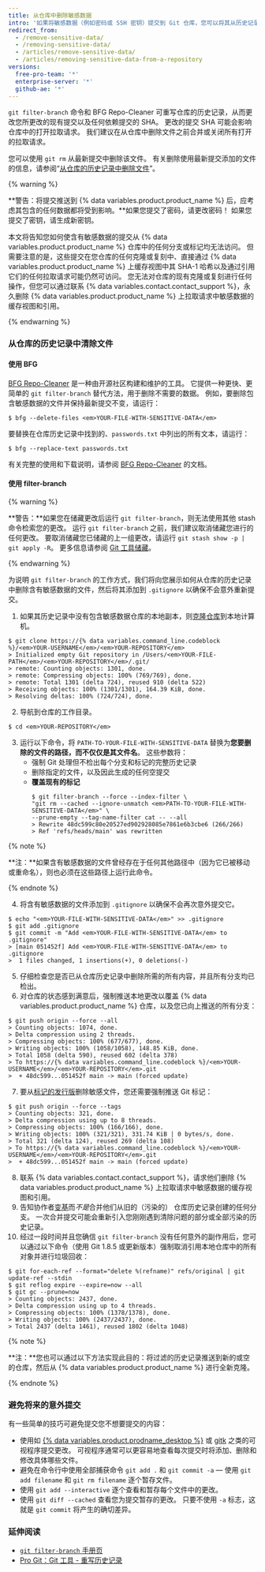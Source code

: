 ```yaml
---
title: 从仓库中删除敏感数据
intro: '如果将敏感数据（例如密码或 SSH 密钥）提交到 Git 仓库，您可以将其从历史记录中删除。 要从仓库的历史记录中彻底删除不需要的文件，您可以使用 `git filter-branch` 命令或 BFG Repo-Cleaner 开源工具。'
redirect_from:
  - /remove-sensitive-data/
  - /removing-sensitive-data/
  - /articles/remove-sensitive-data/
  - /articles/removing-sensitive-data-from-a-repository
versions:
  free-pro-team: '*'
  enterprise-server: '*'
  github-ae: '*'
---
```


`git filter-branch` 命令和 BFG Repo-Cleaner 可重写仓库的历史记录，从而更改您所更改的现有提交以及任何依赖提交的 SHA。 更改的提交 SHA 可能会影响仓库中的打开拉取请求。 我们建议在从仓库中删除文件之前合并或关闭所有打开的拉取请求。

您可以使用 `git rm` 从最新提交中删除该文件。 有关删除使用最新提交添加的文件的信息，请参阅“[从仓库的历史记录中删除文件](/articles/removing-files-from-a-repository-s-history)”。

{% warning %}

**警告：将提交推送到 {% data variables.product.product_name %} 后，应考虑其包含的任何数据都将受到影响。**如果您提交了密码，请更改密码！ 如果您提交了密钥，请生成新密钥。

本文将告知您如何使含有敏感数据的提交从 {% data variables.product.product_name %} 仓库中的任何分支或标记均无法访问。 但需要注意的是，这些提交在您仓库的任何克隆或复刻中、直接通过 {% data variables.product.product_name %} 上缓存视图中其 SHA-1 哈希以及通过引用它们的任何拉取请求可能仍然可访问。 您无法对仓库的现有克隆或复刻进行任何操作，但您可以通过联系 {% data variables.contact.contact_support %}，永久删除 {% data variables.product.product_name %} 上拉取请求中敏感数据的缓存视图和引用。

{% endwarning %}

### 从仓库的历史记录中清除文件

#### 使用 BFG

[BFG Repo-Cleaner](http://rtyley.github.io/bfg-repo-cleaner/) 是一种由开源社区构建和维护的工具。 它提供一种更快、更简单的 `git filter-branch` 替代方法，用于删除不需要的数据。 例如，要删除包含敏感数据的文件并保持最新提交不变，请运行：

```shell
$ bfg --delete-files <em>YOUR-FILE-WITH-SENSITIVE-DATA</em>
```

要替换在仓库历史记录中找到的、`passwords.txt` 中列出的所有文本，请运行：

```shell
$ bfg --replace-text passwords.txt
```

有关完整的使用和下载说明，请参阅 [BFG Repo-Cleaner](http://rtyley.github.io/bfg-repo-cleaner/) 的文档。

#### 使用 filter-branch

{% warning %}

**警告：**如果您在储藏更改后运行 `git filter-branch`，则无法使用其他 stash 命令检索您的更改。 运行 `git filter-branch` 之前，我们建议取消储藏您进行的任何更改。 要取消储藏您已储藏的上一组更改，请运行 `git stash show -p | git apply -R`。 更多信息请参阅 [Git 工具储藏](https://git-scm.com/book/en/v1/Git-Tools-Stashing)。

{% endwarning %}

为说明 `git filter-branch` 的工作方式，我们将向您展示如何从仓库的历史记录中删除含有敏感数据的文件，然后将其添加到 `.gitignore` 以确保不会意外重新提交。

1. 如果其历史记录中没有包含敏感数据仓库的本地副本，则[克隆仓库](/articles/cloning-a-repository/)到本地计算机。
  ```shell
  $ git clone https://{% data variables.command_line.codeblock %}/<em>YOUR-USERNAME</em>/<em>YOUR-REPOSITORY</em>
  > Initialized empty Git repository in /Users/<em>YOUR-FILE-PATH</em>/<em>YOUR-REPOSITORY</em>/.git/
  > remote: Counting objects: 1301, done.
  > remote: Compressing objects: 100% (769/769), done.
  > remote: Total 1301 (delta 724), reused 910 (delta 522)
  > Receiving objects: 100% (1301/1301), 164.39 KiB, done.
  > Resolving deltas: 100% (724/724), done.
  ```
2. 导航到仓库的工作目录。
  ```shell
  $ cd <em>YOUR-REPOSITORY</em>
  ```
3. 运行以下命令，将 `PATH-TO-YOUR-FILE-WITH-SENSITIVE-DATA` 替换为**您要删除的文件的路径，而不仅仅是其文件名**。 这些参数将：
    - 强制 Git 处理但不检出每个分支和标记的完整历史记录
    - 删除指定的文件，以及因此生成的任何空提交
    - **覆盖现有的标记**
        ```shell
        $ git filter-branch --force --index-filter \
        "git rm --cached --ignore-unmatch <em>PATH-TO-YOUR-FILE-WITH-SENSITIVE-DATA</em>" \
        --prune-empty --tag-name-filter cat -- --all
        > Rewrite 48dc599c80e20527ed902928085e7861e6b3cbe6 (266/266)
        > Ref 'refs/heads/main' was rewritten
        ```

  {% note %}

  **注：**如果含有敏感数据的文件曾经存在于任何其他路径中（因为它已被移动或重命名），则也必须在这些路径上运行此命令。

  {% endnote %}

4. 将含有敏感数据的文件添加到 `.gitignore` 以确保不会再次意外提交它。

  ```shell
  $ echo "<em>YOUR-FILE-WITH-SENSITIVE-DATA</em>" >> .gitignore
  $ git add .gitignore
  $ git commit -m "Add <em>YOUR-FILE-WITH-SENSITIVE-DATA</em> to .gitignore"
  > [main 051452f] Add <em>YOUR-FILE-WITH-SENSITIVE-DATA</em> to .gitignore
  >  1 files changed, 1 insertions(+), 0 deletions(-)
  ```
5. 仔细检查您是否已从仓库历史记录中删除所需的所有内容，并且所有分支均已检出。
6. 对仓库的状态感到满意后，强制推送本地更改以覆盖 {% data variables.product.product_name %} 仓库，以及您已向上推送的所有分支：
  ```shell
  $ git push origin --force --all
  > Counting objects: 1074, done.
  > Delta compression using 2 threads.
  > Compressing objects: 100% (677/677), done.
  > Writing objects: 100% (1058/1058), 148.85 KiB, done.
  > Total 1058 (delta 590), reused 602 (delta 378)
  > To https://{% data variables.command_line.codeblock %}/<em>YOUR-USERNAME</em>/<em>YOUR-REPOSITORY</em>.git
  >  + 48dc599...051452f main -> main (forced update)
  ```
7. 要从[标记的发行版](/articles/about-releases)删除敏感文件，您还需要强制推送 Git 标记：
  ```shell
  $ git push origin --force --tags
  > Counting objects: 321, done.
  > Delta compression using up to 8 threads.
  > Compressing objects: 100% (166/166), done.
  > Writing objects: 100% (321/321), 331.74 KiB | 0 bytes/s, done.
  > Total 321 (delta 124), reused 269 (delta 108)
  > To https://{% data variables.command_line.codeblock %}/<em>YOUR-USERNAME</em>/<em>YOUR-REPOSITORY</em>.git
  >  + 48dc599...051452f main -> main (forced update)
  ```
8. 联系 {% data variables.contact.contact_support %}，请求他们删除 {% data variables.product.product_name %} 上拉取请求中敏感数据的缓存视图和引用。
9. 告知协作者[变基](https://git-scm.com/book/en/Git-Branching-Rebasing)而*不是*合并他们从旧的（污染的） 仓库历史记录创建的任何分支。 一次合并提交可能会重新引入您刚刚遇到清除问题的部分或全部污染的历史记录。
10. 经过一段时间并且您确信 `git filter-branch` 没有任何意外的副作用后，您可以通过以下命令（使用 Git 1.8.5 或更新版本）强制取消引用本地仓库中的所有对象并进行垃圾回收：
  ```shell
  $ git for-each-ref --format="delete %(refname)" refs/original | git update-ref --stdin
  $ git reflog expire --expire=now --all
  $ git gc --prune=now
  > Counting objects: 2437, done.
  > Delta compression using up to 4 threads.
  > Compressing objects: 100% (1378/1378), done.
  > Writing objects: 100% (2437/2437), done.
  > Total 2437 (delta 1461), reused 1802 (delta 1048)
  ```
  {% note %}

   **注：**您也可以通过以下方法实现此目的：将过滤的历史记录推送到新的或空的仓库，然后从 {% data variables.product.product_name %} 进行全新克隆。

  {% endnote %}

### 避免将来的意外提交

有一些简单的技巧可避免提交您不想要提交的内容：

- 使用如 [{% data variables.product.prodname_desktop %}](https://desktop.github.com/) 或 [gitk](https://git-scm.com/docs/gitk) 之类的可视程序提交更改。 可视程序通常可以更容易地查看每次提交时将添加、删除和修改具体哪些文件。
- 避免在命令行中使用全部捕获命令 `git add .` 和 `git commit -a` — 使用 `git add filename` 和 `git rm filename` 逐个暂存文件。
- 使用 `git add --interactive` 逐个查看和暂存每个文件中的更改。
- 使用 `git diff --cached` 查看您为提交暂存的更改。 只要不使用 `-a` 标志，这就是 `git commit` 将产生的确切差异。

### 延伸阅读

- [`git filter-branch` 手册页](https://git-scm.com/docs/git-filter-branch)
- [Pro Git：Git 工具 - 重写历史记录](https://git-scm.com/book/en/Git-Tools-Rewriting-History)

